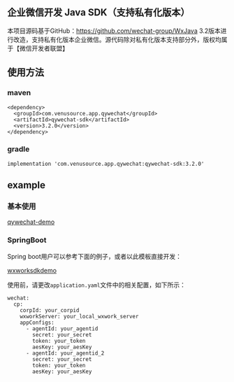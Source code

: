 ## 企业微信开发 Java SDK（支持私有化版本）

本项目源码基于GitHub：https://github.com/wechat-group/WxJava 3.2版本进行改造，支持私有化版本企业微信。源代码除对私有化版本支持部分外，版权均属于【微信开发者联盟】

## 使用方法

### maven
```
<dependency>
  <groupId>com.venusource.app.qywechat</groupId>
  <artifactId>qywechat-sdk</artifactId>
  <version>3.2.0</version>
</dependency>
```

### gradle

```
implementation 'com.venusource.app.qywechat:qywechat-sdk:3.2.0'
```
## example

### 基本使用

[qywechat-demo](https://github.com/venusource/qywechat-tools/tree/master/qywechat-demo)

### SpringBoot

Spring boot用户可以参考下面的例子，或者以此模板直接开发：

[wxworksdkdemo](https://github.com/venusource/qywechat-tools/tree/master/wxworksdkdemo)

使用前，请更改`application.yaml`文件中的相关配置，如下所示：
```
wechat:
  cp:
    corpId: your_corpid
    wxworkServer: your_local_wxwork_server
    appConfigs:
      - agentId: your_agentid
        secret: your_secret
        token: your_token
        aesKey: your_aesKey
      - agentId: your_agentid_2
        secret: your_secret
        token: your_token
        aesKey: your_aesKey
```